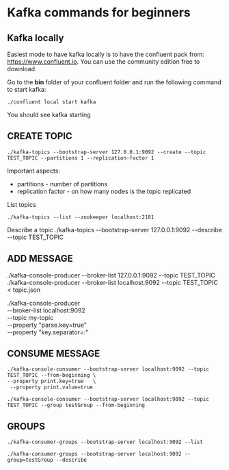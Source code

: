 # Kafka commands for beginners

## Kafka locally

Easiest mode to have kafka locally is to have the confluent 
pack from: https://www.confluent.io. You can use the community edition free to download.

Go to the **bin** folder of your confluent folder and run the following command
to start kafka:
```
./confluent local start kafka
```
You should see kafka starting

## CREATE TOPIC
```
./kafka-topics --bootstrap-server 127.0.0.1:9092 --create --topic TEST_TOPIC --partitions 1 --replication-factor 1
```
Important aspects:
- partitions - number of partitions
- replication factor - on how many nodes is the topic replicated

List topics
```
./kafka-topics --list --zookeeper localhost:2181
```

Describe a topic
./kafka-topics --bootstrap-server 127.0.0.1:9092 --describe --topic TEST_TOPIC

## ADD MESSAGE
./kafka-console-producer --broker-list 127.0.0.1:9092 --topic TEST_TOPIC
./kafka-console-producer --broker-list localhost:9092 --topic TEST_TOPIC < topic.json

./kafka-console-producer \
--broker-list localhost:9092 \
  --topic my-topic \
  --property "parse.key=true" \
  --property "key.separator=:"

## CONSUME MESSAGE
```
./kafka-console-consumer --bootstrap-server localhost:9092 --topic TEST_TOPIC --from-beginning \
--property print.key=true   \
 --property print.value=true
```

```
./kafka-console-consumer --bootstrap-server localhost:9092 --topic TEST_TOPIC --group testGroup --from-beginning
```

## GROUPS
```
./kafka-consumer-groups --bootstrap-server localhost:9092 --list
```
```
./kafka-consumer-groups --bootstrap-server localhost:9092 --group=testGroup --describe
```
